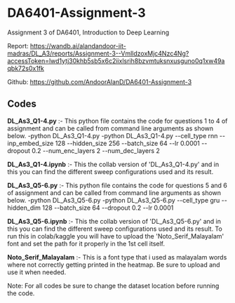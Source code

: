 # DA6401-Assignment-3
Assignment 3 of DA6401, Introduction to Deep Learning 

Report: https://wandb.ai/alandandoor-iit-madras/DL_A3/reports/Assignment-3--VmlldzoxMjc4Nzc4Ng?accessToken=lwd1ytj30khb5sb5x6c2iixlsrih8bzvmtuksnxusguno0q1xw49aqbk72s0x1fk

Github: https://github.com/AndoorAlanD/DA6401-Assignment-3

**Codes**
-----------------
**DL_As3_Q1-4.py** :- This python file contains the code for questions 1 to 4 of assignment and can be called from command line arguments as shown below.
-python DL_As3_Q1-4.py
-python DL_As3_Q1-4.py --cell_type rnn --inp_embed_size 128 --hidden_size 256 --batch_size 64 --lr 0.0001 --dropout 0.2 --num_enc_layers 2 --num_dec_layers 2

**DL_As3_Q1-4.ipynb** :- This the collab version of 'DL_As3_Q1-4.py' and in this you can find the different sweep configurations used and its result.

**DL_As3_Q5-6.py** :- This python file contains the code for questions 5 and 6 of assignment and can be called from command line arguments as shown below.
-python DL_As3_Q5-6.py
-python DL_As3_Q5-6.py --cell_type gru --hidden_dim 128 --batch_size 64 --dropout 0.2 --lr 0.0001

**DL_As3_Q5-6.ipynb** :-  This the collab version of 'DL_As3_Q5-6.py' and in this you can find the different sweep configurations used and its result. To run this in colab/kaggle you will have to upload the 'Noto_Serif_Malayalam' font and set the path for it properly in the 1st cell itself.

**Noto_Serif_Malayalam** :- This is a font type that i used as malayalam words where not correctly getting printed in the heatmap. Be sure to upload and use it when needed.

Note: For all codes be sure to change the dataset location before running the code.

